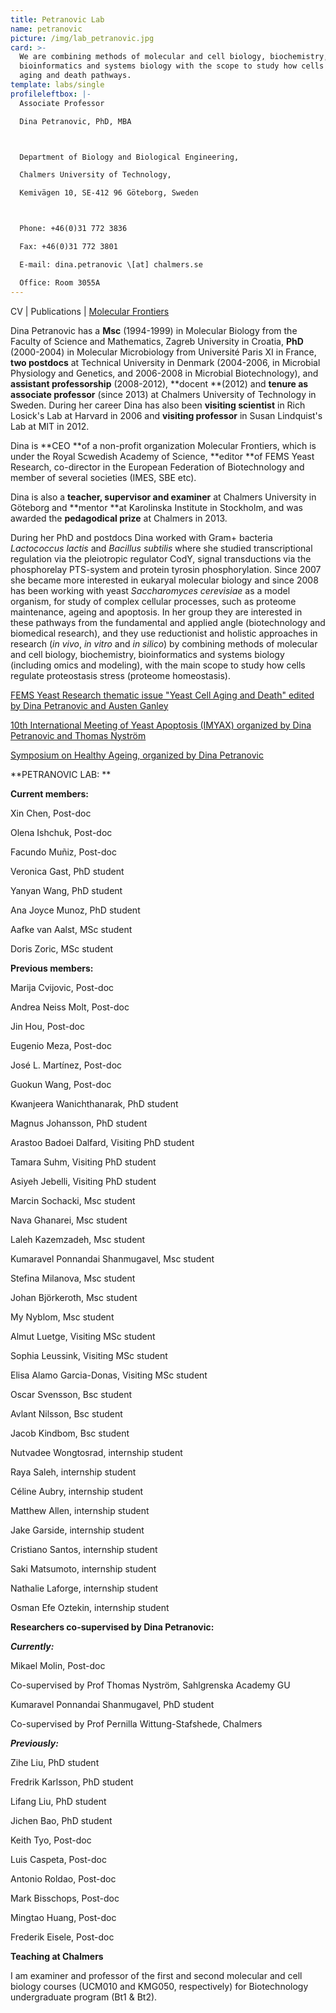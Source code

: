 ```yaml
---
title: Petranovic Lab
name: petranovic
picture: /img/lab_petranovic.jpg
card: >-
  We are combining methods of molecular and cell biology, biochemistry,
  bioinformatics and systems biology with the scope to study how cells regulate
  aging and death pathways.
template: labs/single
profileleftbox: |-
  Associate Professor

  Dina Petranovic, PhD, MBA



  Department of Biology and Biological Engineering,

  Chalmers University of Technology,

  Kemivägen 10, SE-412 96 Göteborg, Sweden



  Phone: +46(0)31 772 3836

  Fax: +46(0)31 772 3801

  E-mail: dina.petranovic \[at] chalmers.se

  Office: Room 3055A
---
```

CV | Publications | [Molecular Frontiers](http://www.molecularfrontiers.com/management-and-editorial-team)

Dina Petranovic has a **Msc** (1994-1999) in Molecular Biology from the Faculty of Science and Mathematics, Zagreb University in Croatia, **PhD** (2000-2004) in Molecular Microbiology from Université Paris XI in France, **two postdocs** at Technical University in Denmark (2004-2006, in Microbial Physiology and Genetics, and 2006-2008 in Microbial Biotechnology), and **assistant professorship** (2008-2012), **docent **(2012) and **tenure as associate professor** (since 2013) at Chalmers University of Technology in Sweden. During her career Dina has also been **visiting scientist** in Rich Losick's Lab at Harvard in 2006 and **visiting professor** in Susan Lindquist's Lab at MIT in 2012.

Dina is **CEO **of a non-profit organization Molecular Frontiers, which is under the Royal Scwedish Academy of Science, **editor **of FEMS Yeast Research, co-director in the European Federation of Biotechnology and member of several societies (IMES, SBE etc).

Dina is also a **teacher, supervisor and examiner** at Chalmers University in Göteborg and **mentor **at Karolinska Institute in Stockholm, and was awarded the **pedagodical prize** at Chalmers in 2013.

During her PhD and postdocs Dina worked with Gram+ bacteria _Lactococcus lactis_ and _Bacillus subtilis_ where she studied transcriptional regulation via the pleiotropic regulator CodY, signal transductions via the phosphorelay PTS-system and protein tyrosin phosphorylation. Since 2007 she became more interested in eukaryal molecular biology and since 2008 has been working with yeast _Saccharomyces cerevisiae_ as a model organism, for study of complex cellular processes, such as proteome maintenance, ageing and apoptosis. In her group they are interested in these pathways from the fundamental and applied angle (biotechnology and biomedical research), and they use reductionist and holistic approaches in research (_in vivo_, _in vitro_ and _in silico_) by combining methods of molecular and cell biology, biochemistry, bioinformatics and systems biology (including omics and modeling), with the main scope to study how cells regulate proteostasis stress (proteome homeostasis).

[FEMS Yeast Research thematic issue "Yeast Cell Aging and Death" edited by Dina Petranovic and Austen Ganley](https://onlinelibrary.wiley.com/toc/15671364/14/1)

[10th International Meeting of Yeast Apoptosis (IMYAX) organized by Dina Petranovic and Thomas Nyström](http://www.sysbio.se/imyaX/)

[Symposium on Healthy Ageing, organized by Dina Petranovic](http://www.chalmers.se/en/areas-of-advance/lifescience/events/Healthy-Ageing-Seminar/Pages/default.aspx)

**PETRANOVIC LAB: **

**Current members:**

Xin Chen,  Post-doc

Olena Ishchuk,  Post-doc

Facundo Muñiz,  Post-doc

Veronica Gast,  PhD student

Yanyan Wang,  PhD student

Ana Joyce Munoz,  PhD student

Aafke van Aalst,  MSc student

Doris Zoric,  MSc student

**Previous members:**

Marija Cvijovic, Post-doc

Andrea Neiss Molt, Post-doc

Jin Hou, Post-doc

Eugenio Meza, Post-doc

José L. Martínez, Post-doc

Guokun Wang, Post-doc

Kwanjeera Wanichthanarak,  PhD student

Magnus Johansson,  PhD student

Arastoo Badoei Dalfard, Visiting PhD student

Tamara Suhm, Visiting PhD student

Asiyeh Jebelli, Visiting PhD student

Marcin Sochacki, Msc student

Nava Ghanarei, Msc student

Laleh Kazemzadeh, Msc student

Kumaravel Ponnandai Shanmugavel, Msc student

Stefina Milanova, Msc student

Johan Björkeroth, Msc student

My Nyblom, Msc student

Almut Luetge, Visiting MSc student

Sophia Leussink, Visiting MSc student

Elisa Alamo Garcia-Donas, Visiting MSc student

Oscar Svensson, Bsc student

Avlant Nilsson, Bsc student

Jacob Kindbom, Bsc student

Nutvadee Wongtosrad, internship student

Raya Saleh, internship student

Céline Aubry, internship student

Matthew Allen, internship student

Jake Garside, internship student

Cristiano Santos, internship student

Saki Matsumoto, internship student

Nathalie Laforge, internship student

Osman Efe Oztekin, internship student

**Researchers co-supervised by Dina Petranovic:**

**_Currently:_**

Mikael Molin,  Post-doc

Co-supervised by Prof Thomas Nyström, Sahlgrenska Academy GU

Kumaravel Ponnandai Shanmugavel, PhD student

Co-supervised by Prof Pernilla Wittung-Stafshede, Chalmers

**_Previously:_**

Zihe Liu,  PhD student

Fredrik Karlsson,  PhD student

Lifang Liu,  PhD student

Jichen Bao,  PhD student

Keith Tyo,  Post-doc

Luis Caspeta,  Post-doc

Antonio Roldao,  Post-doc

Mark Bisschops,  Post-doc

Mingtao Huang,  Post-doc

Frederik Eisele,  Post-doc

**Teaching at Chalmers**

I am examiner and professor of the first and second molecular and cell biology courses (UCM010 and KMG050, respectively) for Biotechnology undergraduate program (Bt1 & Bt2).
